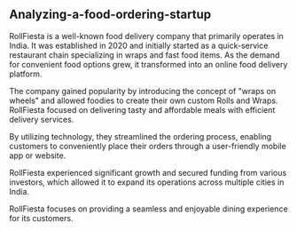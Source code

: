 ## Analyzing-a-food-ordering-startup
RollFiesta is a well-known food delivery company that primarily operates in India. It was established in 2020 and initially started as a quick-service restaurant chain specializing in wraps and fast food items. As the demand for convenient food options grew, it transformed into an online food delivery platform.

The company gained popularity by introducing the concept of "wraps on wheels" and allowed foodies to create their own custom Rolls and Wraps. RollFiesta focused on delivering tasty and affordable meals with efficient delivery services.

By utilizing technology, they streamlined the ordering process, enabling customers to conveniently place their orders through a user-friendly mobile app or website.

RollFiesta experienced significant growth and secured funding from various investors, which allowed it to expand its operations across multiple cities in India.

RollFiesta focuses on providing a seamless and enjoyable dining experience for its customers.
